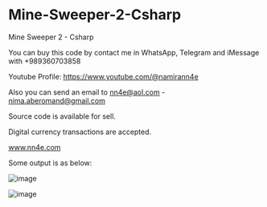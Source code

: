 # Mine-Sweeper-2-Csharp
Mine Sweeper 2 - Csharp

You can buy this code by contact me in WhatsApp, Telegram and iMessage with +989360703858

Youtube Profile: https://www.youtube.com/@namirann4e

Also you can send an email to nn4e@aol.com - nima.aberomand@gmail.com

Source code is available for sell.

Digital currency transactions are accepted.

www.nn4e.com

Some output is as below:

![image](https://github.com/user-attachments/assets/c728e241-f094-4584-b2c9-3856563f4ed1)

![image](https://github.com/user-attachments/assets/d33f0521-d5b8-47a3-b314-7f2afc7e51ca)
